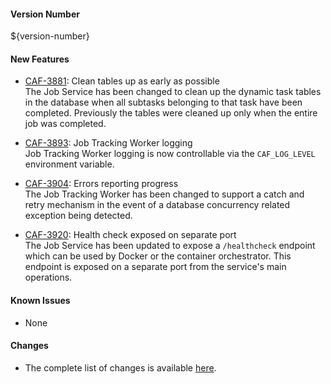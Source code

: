 #### Version Number
${version-number}

#### New Features
 - [CAF-3881](https://jira.autonomy.com/browse/CAF-3881): Clean tables up as early as possible  
    The Job Service has been changed to clean up the dynamic task tables in the database when all subtasks belonging to that task have been completed. Previously the tables were cleaned up only when the entire job was completed.

 - [CAF-3893](https://jira.autonomy.com/browse/CAF-3893): Job Tracking Worker logging  
    Job Tracking Worker logging is now controllable via the `CAF_LOG_LEVEL` environment variable.

 - [CAF-3904](https://jira.autonomy.com/browse/CAF-3904): Errors reporting progress  
    The Job Tracking Worker has been changed to support a catch and retry mechanism in the event of a database concurrency related exception being detected.

 - [CAF-3920](https://jira.autonomy.com/browse/CAF-3920): Health check exposed on separate port  
    The Job Service has been updated to expose a `/healthcheck` endpoint which can be used by Docker or the container orchestrator.  This endpoint is exposed on a separate port from the service's main operations.

#### Known Issues
 - None

#### Changes
 - The complete list of changes is available [here](https://jira.autonomy.com/issues/?jql=project%20%3D%20CAF%20AND%20fixVersion%20%3D%20"Job%20Service%202.4.0").
